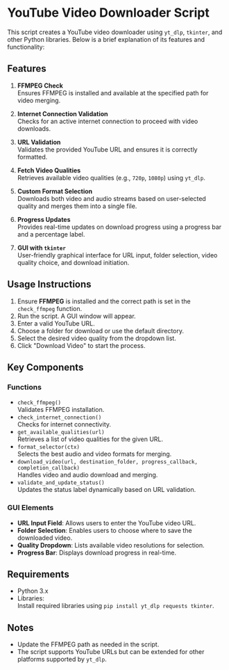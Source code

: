 



# YouTube Video Downloader Script

This script creates a YouTube video downloader using `yt_dlp`, `tkinter`, and other Python libraries. Below is a brief explanation of its features and functionality:

## Features
1. **FFMPEG Check**  
   Ensures FFMPEG is installed and available at the specified path for video merging.

2. **Internet Connection Validation**  
   Checks for an active internet connection to proceed with video downloads.

3. **URL Validation**  
   Validates the provided YouTube URL and ensures it is correctly formatted.

4. **Fetch Video Qualities**  
   Retrieves available video qualities (e.g., `720p`, `1080p`) using `yt_dlp`.

5. **Custom Format Selection**  
   Downloads both video and audio streams based on user-selected quality and merges them into a single file.

6. **Progress Updates**  
   Provides real-time updates on download progress using a progress bar and a percentage label.

7. **GUI with `tkinter`**  
   User-friendly graphical interface for URL input, folder selection, video quality choice, and download initiation.

## Usage Instructions
1. Ensure **FFMPEG** is installed and the correct path is set in the `check_ffmpeg` function.
2. Run the script. A GUI window will appear.
3. Enter a valid YouTube URL.
4. Choose a folder for download or use the default directory.
5. Select the desired video quality from the dropdown list.
6. Click "Download Video" to start the process.

## Key Components
### **Functions**
- `check_ffmpeg()`  
  Validates FFMPEG installation.
- `check_internet_connection()`  
  Checks for internet connectivity.
- `get_available_qualities(url)`  
  Retrieves a list of video qualities for the given URL.
- `format_selector(ctx)`  
  Selects the best audio and video formats for merging.
- `download_video(url, destination_folder, progress_callback, completion_callback)`  
  Handles video and audio download and merging.
- `validate_and_update_status()`  
  Updates the status label dynamically based on URL validation.

### **GUI Elements**
- **URL Input Field**: Allows users to enter the YouTube video URL.
- **Folder Selection**: Enables users to choose where to save the downloaded video.
- **Quality Dropdown**: Lists available video resolutions for selection.
- **Progress Bar**: Displays download progress in real-time.

## Requirements
- Python 3.x
- Libraries:  
  Install required libraries using `pip install yt_dlp requests tkinter`.

## Notes
- Update the FFMPEG path as needed in the script.
- The script supports YouTube URLs but can be extended for other platforms supported by `yt_dlp`.